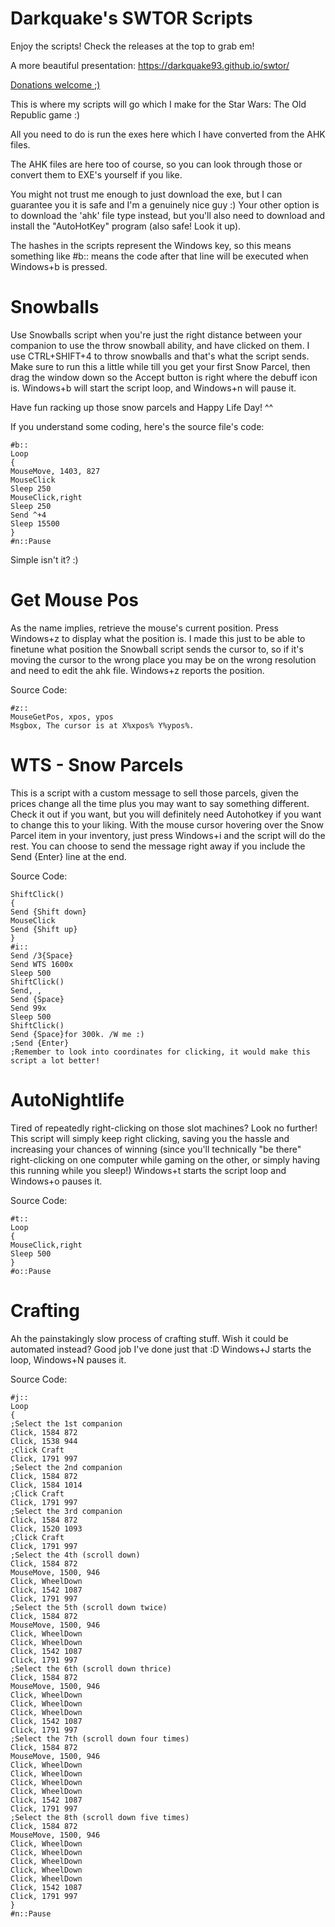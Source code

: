 Darkquake's SWTOR Scripts
=========================

Enjoy the scripts! Check the releases at the top to grab em!

A more beautiful presentation: https://darkquake93.github.io/swtor/

[Donations welcome ;)](https://twitch.streamlabs.com/darkness9t3/)

This is where my scripts will go which I make for the Star Wars: The Old Republic game :)

All you need to do is run the exes here which I have converted from the AHK files.

The AHK files are here too of course, so you can look through those or convert them to EXE's yourself if you like.

You might not trust me enough to just download the exe, but I can guarantee you it is safe and I'm a genuinely nice guy :) Your other option is to download the 'ahk' file type instead, but you'll also need to download and install the "AutoHotKey" program (also safe! Look it up).

The hashes in the scripts represent the Windows key, so this means something like #b:: means the code after that line will be executed when Windows+b is pressed.

Snowballs
=============

Use Snowballs script when you're just the right distance between your
companion to use the throw snowball ability, and have clicked on them. I use CTRL+SHIFT+4 to throw snowballs and that's what the script sends. Make sure to run this a little while till you get your first Snow Parcel, then drag the window down so the Accept button is right where the debuff icon is. Windows+b will start the script loop, and Windows+n will pause it.

Have fun racking up those snow parcels and Happy Life Day! ^^

If you understand some coding, here's the source file's code:

```
#b::
Loop
{
MouseMove, 1403, 827
MouseClick
Sleep 250
MouseClick,right
Sleep 250
Send ^+4
Sleep 15500
} 
#n::Pause
```
Simple isn't it? :) 

Get Mouse Pos
=============

As the name implies, retrieve the mouse's current position. Press Windows+z to display what the position is. I made this just to be able to finetune what position the Snowball script sends the cursor to, so if it's moving the cursor to the wrong place you may be on the wrong resolution and need to edit the ahk file. Windows+z reports the position.

Source Code:

```
#z::
MouseGetPos, xpos, ypos 
Msgbox, The cursor is at X%xpos% Y%ypos%.
```
WTS - Snow Parcels
=============

This is a script with a custom message to sell those parcels, given the prices change all the time plus you may want to say something different. Check it out if you want, but you will definitely need Autohotkey if you want to change this to your liking. With the mouse cursor hovering over the Snow Parcel item in your inventory, just press Windows+i and the script will do the rest. You can choose to send the message right away if you include the Send {Enter} line at the end.

Source Code:

```
ShiftClick()
{
Send {Shift down}
MouseClick
Send {Shift up}
}
#i::
Send /3{Space}
Send WTS 1600x
Sleep 500
ShiftClick()
Send, ,
Send {Space}
Send 99x
Sleep 500
ShiftClick()
Send {Space}for 300k. /W me :)
;Send {Enter}
;Remember to look into coordinates for clicking, it would make this script a lot better!
```
AutoNightlife
=============

Tired of repeatedly right-clicking on those slot machines? Look no further! This script will simply keep right clicking, saving you the hassle and increasing your chances of winning (since you'll technically "be there" right-clicking on one computer while gaming on the other, or simply having this running while you sleep!) Windows+t starts the script loop and Windows+o pauses it.

Source Code:

```
#t::
Loop
{
MouseClick,right
Sleep 500
} 
#o::Pause
```
Crafting
=============

Ah the painstakingly slow process of crafting stuff. Wish it could be automated instead? Good job I've done just that :D Windows+J starts the loop, Windows+N pauses it.

Source Code:

```
#j::
Loop
{
;Select the 1st companion
Click, 1584 872
Click, 1538 944
;Click Craft
Click, 1791 997
;Select the 2nd companion
Click, 1584 872
Click, 1584 1014
;Click Craft
Click, 1791 997
;Select the 3rd companion
Click, 1584 872
Click, 1520 1093
;Click Craft
Click, 1791 997
;Select the 4th (scroll down)
Click, 1584 872
MouseMove, 1500, 946
Click, WheelDown
Click, 1542 1087
Click, 1791 997
;Select the 5th (scroll down twice)
Click, 1584 872
MouseMove, 1500, 946
Click, WheelDown
Click, WheelDown
Click, 1542 1087
Click, 1791 997
;Select the 6th (scroll down thrice)
Click, 1584 872
MouseMove, 1500, 946
Click, WheelDown
Click, WheelDown
Click, WheelDown
Click, 1542 1087
Click, 1791 997
;Select the 7th (scroll down four times)
Click, 1584 872
MouseMove, 1500, 946
Click, WheelDown
Click, WheelDown
Click, WheelDown
Click, WheelDown
Click, 1542 1087
Click, 1791 997
;Select the 8th (scroll down five times)
Click, 1584 872
MouseMove, 1500, 946
Click, WheelDown
Click, WheelDown
Click, WheelDown
Click, WheelDown
Click, WheelDown
Click, 1542 1087
Click, 1791 997
} 
#n::Pause
```
